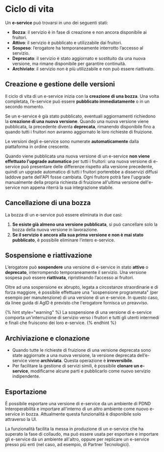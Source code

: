 # Ciclo di vita

Un **e-service** può trovarsi in uno dei seguenti stati:

* **Bozza**: il servizio è in fase di creazione e non ancora disponibile ai fruitori.
* **Attivo**: il servizio è pubblicato e utilizzabile dai fruitori.
* **Sospeso**: l’erogatore ha temporaneamente interrotto l’accesso al servizio.
* **Deprecato**: il servizio è stato aggiornato e sostituito da una nuova versione, ma rimane disponibile per garantire continuità.
* **Archiviato**: il servizio non è più utilizzabile e non può essere riattivato.

## **Creazione e gestione delle versioni**

Il ciclo di vita di un e-service inizia con la **creazione di una bozza**. Una volta completata, l’e-service può essere **pubblicato immediatamente** o in un secondo momento.

Se un e-service è già stato pubblicato, eventuali aggiornamenti richiedono la **creazione di una nuova versione**. Quando una nuova versione viene pubblicata, la precedente diventa **deprecata**, rimanendo disponibile fino a quando tutti i fruitori non avranno aggiornato le loro richieste di fruizione.

Le versioni degli e-service sono numerate **automaticamente** dalla piattaforma in ordine crescente.

Quando viene pubblicata una nuova versione di un e-service **non viene effettuato l'upgrade automatico** per tutti i fruitori: una nuova versione di e-service può presentare delle differenze rispetto alla versione precedente, quindi un upgrade automatico di tutti i fruitori porterebbe a disservizi diffusi laddove parte dell'API fosse cambiata. Ogni fruitore potrà fare l'upgrade manualmente della propria richiesta di fruizione all'ultima versione dell'e-service non appena riterrà la sua integrazione stabile.

## **Cancellazione di una bozza**

La bozza di un e-service può essere eliminata in due casi:

1. **Se esiste già almeno una versione pubblicata**, si può cancellare solo la bozza della nuova versione in lavorazione.
2. **Se il servizio è ancora alla sua prima versione e non è mai stato pubblicato**, è possibile eliminare l’intero e-service.

## **Sospensione e riattivazione**

L’erogatore può **sospendere** una versione di e-service in stato **attivo** o **deprecato**, interrompendo temporaneamente il servizio. Una versione sospesa può essere **riattivata**, ripristinando l’accesso ai fruitori.

Oltre ad una sospensione ex abrupto, legata a circostanze straordinarie e di forza maggiore, è possibile effettuare una "sospensione programmata"  (per esempio per manutenzione) di una versione di un e-service. In questo caso, da linee guida di AgID è previsto che l'erogatore fornisca un preavviso.

{% hint style="warning" %}
La sospensione di una versione di e-service comporta un'interruzione di servizio verso i fruitori e tutti gli utenti intermedi e finali che fruiscono dei loro e-service.
{% endhint %}

## **Archiviazione e clonazione**

* Quando tutte le richieste di fruizione di una versione deprecata sono state aggiornate a una nuova versione, la versione deprecata dell’e-service viene **archiviata**. Questa operazione è **irreversibile**.
* Per facilitare la gestione di servizi simili, è possibile **clonare un e-service**, modificarne alcune parti e pubblicarlo come nuovo servizio indipendente.

## Esportazione&#x20;

È possibile esportare una versione di e-service da un ambiente di PDND Interoperabilità e importare all'interno di un altro ambiente come nuovo e-service in bozza. Attualmente questa funzionalità è disponibile solo attraverso la UI.

La funzionalità facilita la messa in produzione di un e-service che ha superato la fase di collaudo, ma può essere usata per esportare e importare gli e-service da un ambiente all'altro, oppure per replicare un e-service presso più enti (nel caso, ad esempio, di Partner Tecnologici).

